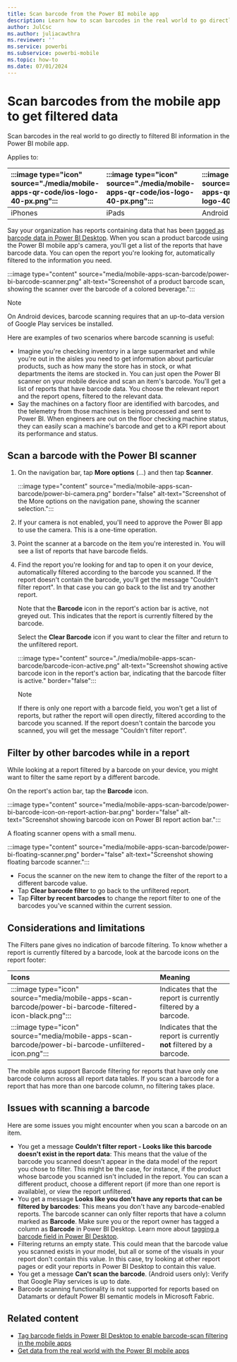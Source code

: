 ```yaml
---
title: Scan barcode from the Power BI mobile app
description: Learn how to scan barcodes in the real world to go directly to filtered BI information in the Power BI mobile app.
author: JulCsc
ms.author: juliacawthra
ms.reviewer: ''
ms.service: powerbi
ms.subservice: powerbi-mobile
ms.topic: how-to
ms.date: 07/01/2024
---
```


# Scan barcodes from the mobile app to get filtered data

Scan barcodes in the real world to go directly to filtered BI information in the Power BI mobile app.

Applies to:

| :::image type="icon" source="./media/mobile-apps-qr-code/ios-logo-40-px.png"::: | :::image type="icon" source="./media/mobile-apps-qr-code/ios-logo-40-px.png"::: | :::image type="icon" source="././media/mobile-apps-qr-code/android-logo-40-px.png"::: | :::image type="icon" source="././media/mobile-apps-qr-code/android-logo-40-px.png"::: |
|:--- |:--- |:--- |:--- |
|iPhones |iPads |Android phones |Android tablets |

Say your organization has reports containing data that has been [tagged as barcode data in Power BI Desktop](../../transform-model/desktop-mobile-barcodes.md). When you scan a product barcode using the Power BI mobile app's camera, you'll get a list of the reports that have barcode data. You can open the report you're looking for, automatically filtered to the information you need.

:::image type="content" source="media/mobile-apps-scan-barcode/power-bi-barcode-scanner.png" alt-text="Screenshot of a product barcode scan, showing the scanner over the barcode of a colored beverage.":::

> [!NOTE]
> On Android devices, barcode scanning requires that an up-to-data version of Google Play services be installed.

Here are examples of two scenarios where barcode scanning is useful:

- Imagine you're checking inventory in a large supermarket and while you're out in the aisles you need to get information about particular products, such as how many the store has in stock, or what departments the items are stocked in. You can just open the Power BI scanner on your mobile device and scan an item's barcode. You'll get a list of reports that have barcode data. You choose the relevant report and the report opens, filtered to the relevant data.
- Say the machines on a factory floor are identified with barcodes, and the telemetry from those machines is being processed and sent to Power BI. When engineers are out on the floor checking machine status, they can easily scan a machine's barcode and get to a KPI report about its performance and status.

## Scan a barcode with the Power BI scanner

1. On the navigation bar, tap **More options** (...) and then tap **Scanner**.

    :::image type="content" source="media/mobile-apps-scan-barcode/power-bi-camera.png" border="false" alt-text="Screenshot of the More options on the navigation pane, showing the scanner selection.":::

2. If your camera is not enabled, you'll need to approve the Power BI app to use the camera. This is a one-time operation.
3. Point the scanner at a barcode on the item you're interested in. You will see a list of reports that have barcode fields.
4. Find the report you're looking for and tap to open it on your device, automatically filtered according to the barcode you scanned. If the report doesn't contain the barcode, you'll get the message "Couldn't filter report". In that case you can go back to the list and try another report.

    Note that the **Barcode** icon in the report's action bar is active, not greyed out. This indicates that the report is currently filtered by the barcode.

    Select the **Clear Barcode** icon if you want to clear the filter and return to the unfiltered report.  

    :::image type="content" source="./media/mobile-apps-scan-barcode/barcode-icon-active.png" alt-text="Screenshot showing active barcode icon in the report's action bar, indicating that the barcode filter is active." border="false":::

    >[!NOTE]
    >If there is only one report with a barcode field, you won't get a list of reports, but rather the report will open directly, filtered according to the barcode you scanned. If the report doesn't contain the barcode you scanned, you will get the message "Couldn't filter report".

## Filter by other barcodes while in a report

While looking at a report filtered by a barcode on your device, you might want to filter the same report by a different barcode.

On the report's action bar, tap the **Barcode** icon.

:::image type="content" source="media/mobile-apps-scan-barcode/power-bi-barcode-icon-on-report-action-bar.png" border="false" alt-text="Screenshot showing barcode icon on Power BI report action bar.":::

A floating scanner opens with a small menu.

:::image type="content" source="media/mobile-apps-scan-barcode/power-bi-floating-scanner.png" border="false" alt-text="Screenshot showing floating barcode scanner.":::

- Focus the scanner on the new item to change the filter of the report to a different barcode value.
- Tap **Clear barcode filter** to go back to the unfiltered report.
- Tap **Filter by recent barcodes** to change the report filter to one of the barcodes you've scanned within the current session.

## Considerations and limitations

The Filters pane gives no indication of barcode filtering. To know whether a report is currently filtered by a barcode, look at the barcode icons on the report footer:

| Icons| Meaning|
|:-----------|:------------|
| :::image type="icon" source="media/mobile-apps-scan-barcode/power-bi-barcode-filtered-icon-black.png"::: | Indicates that the report is currently filtered by a barcode.|
| :::image type="icon" source="media/mobile-apps-scan-barcode/power-bi-barcode-unfiltered-icon.png"::: | Indicates that the report is currently **not** filtered by a barcode.|

The mobile apps support Barcode filtering for reports that have only one barcode column across all report data tables. If you scan a barcode for a report that has more than one barcode column, no filtering takes place.

## Issues with scanning a barcode

Here are some issues you might encounter when you scan a barcode on an item.

- You get a message **Couldn't filter report - Looks like this barcode doesn't exist in the report data**: This means that the value of the barcode you scanned doesn't appear in the data model of the report you chose to filter. This might be the case, for instance, if the product whose barcode you scanned isn't included in the report. You can scan a different product, choose a different report (if more than one report is available), or view the report unfiltered.
- You get a message **Looks like you don't have any reports that can be filtered by barcodes**: This means you don't have any barcode-enabled reports. The barcode scanner can only filter reports that have a column marked as **Barcode**. Make sure you or the report owner has tagged a column as **Barcode** in Power BI Desktop. Learn more about [tagging a barcode field in Power BI Desktop](../../transform-model/desktop-mobile-barcodes.md).
- Filtering returns an empty state. This could mean that the barcode value you scanned exists in your model, but all or some of the visuals in your report don't contain this value. In this case, try looking at other report pages or edit your reports in Power BI Desktop to contain this value.
- You get a message **Can't scan the barcode**. (Android users only): Verify that Google Play services is up to date.
- Barcode scanning functionality is not supported for reports based on Datamarts or default Power BI semantic models in Microsoft Fabric.

## Related content

- [Tag barcode fields in Power BI Desktop to enable barcode-scan filtering in the mobile apps](../../transform-model/desktop-mobile-barcodes.md)
- [Get data from the real world with the Power BI mobile apps](mobile-apps-data-in-real-world-context.md)
